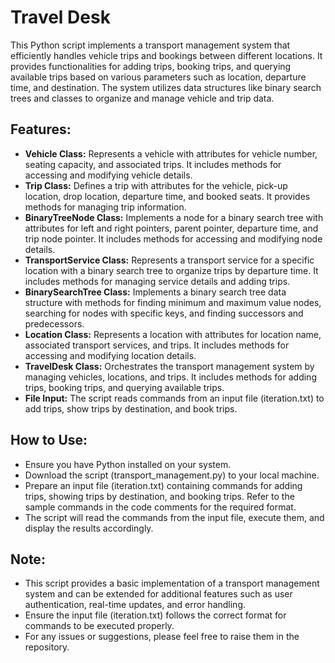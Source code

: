 # Travel Desk

This Python script implements a transport management system that efficiently handles vehicle trips and bookings between different locations. It provides functionalities for adding trips, booking trips, and querying available trips based on various parameters such as location, departure time, and destination. The system utilizes data structures like binary search trees and classes to organize and manage vehicle and trip data.

## Features:
- **Vehicle Class:** Represents a vehicle with attributes for vehicle number, seating capacity, and associated trips. It includes methods for accessing and modifying vehicle details.</br>
- **Trip Class:** Defines a trip with attributes for the vehicle, pick-up location, drop location, departure time, and booked seats. It provides methods for managing trip information.</br>
- **BinaryTreeNode Class:** Implements a node for a binary search tree with attributes for left and right pointers, parent pointer, departure time, and trip node pointer. It includes methods for accessing and modifying node details.</br>
- **TransportService Class:** Represents a transport service for a specific location with a binary search tree to organize trips by departure time. It includes methods for managing service details and adding trips.</br>
- **BinarySearchTree Class:** Implements a binary search tree data structure with methods for finding minimum and maximum value nodes, searching for nodes with specific keys, and finding successors and predecessors.</br>
- **Location Class:** Represents a location with attributes for location name, associated transport services, and trips. It includes methods for accessing and modifying location details.</br>
- **TravelDesk Class:** Orchestrates the transport management system by managing vehicles, locations, and trips. It includes methods for adding trips, booking trips, and querying available trips.</br>
- **File Input:** The script reads commands from an input file (iteration.txt) to add trips, show trips by destination, and book trips.</br>

## **How to Use:**
- Ensure you have Python installed on your system.</br>
- Download the script (transport_management.py) to your local machine.</br>
- Prepare an input file (iteration.txt) containing commands for adding trips, showing trips by destination, and booking trips. Refer to the sample commands in the code comments for the required format.</br>
- The script will read the commands from the input file, execute them, and display the results accordingly.

## **Note:**
- This script provides a basic implementation of a transport management system and can be extended for additional features such as user authentication, real-time updates, and error handling.</br>
- Ensure the input file (iteration.txt) follows the correct format for commands to be executed properly.</br>
- For any issues or suggestions, please feel free to raise them in the repository.
